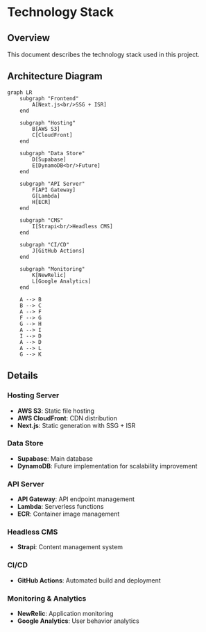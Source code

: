 # Technology Stack

## Overview
This document describes the technology stack used in this project.

## Architecture Diagram

```mermaid
graph LR
    subgraph "Frontend"
        A[Next.js<br/>SSG + ISR]
    end

    subgraph "Hosting"
        B[AWS S3]
        C[CloudFront]
    end

    subgraph "Data Store"
        D[Supabase]
        E[DynamoDB<br/>Future]
    end

    subgraph "API Server"
        F[API Gateway]
        G[Lambda]
        H[ECR]
    end

    subgraph "CMS"
        I[Strapi<br/>Headless CMS]
    end

    subgraph "CI/CD"
        J[GitHub Actions]
    end

    subgraph "Monitoring"
        K[NewRelic]
        L[Google Analytics]
    end

    A --> B
    B --> C
    A --> F
    F --> G
    G --> H
    A --> I
    I --> D
    A --> D
    A --> L
    G --> K
```

## Details

### Hosting Server
- **AWS S3**: Static file hosting
- **AWS CloudFront**: CDN distribution
- **Next.js**: Static generation with SSG + ISR

### Data Store
- **Supabase**: Main database
- **DynamoDB**: Future implementation for scalability improvement

### API Server
- **API Gateway**: API endpoint management
- **Lambda**: Serverless functions
- **ECR**: Container image management

### Headless CMS
- **Strapi**: Content management system

### CI/CD
- **GitHub Actions**: Automated build and deployment

### Monitoring & Analytics
- **NewRelic**: Application monitoring
- **Google Analytics**: User behavior analytics
